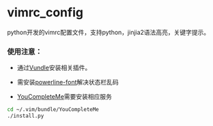 # vimrc_config

python开发的vimrc配置文件，支持python，jinjia2语法高亮，关键字提示。

### 使用注意：

- 通过[Vundle](https://github.com/VundleVim/Vundle.vim)安装相关插件。

- 需安装[powerline-font](https://github.com/powerline/fonts)解决状态栏乱码

- [YouCompleteMe](https://github.com/Valloric/YouCompleteMe)需要安装相应服务

```bash
cd ~/.vim/bundle/YouCompleteMe
./install.py
```
